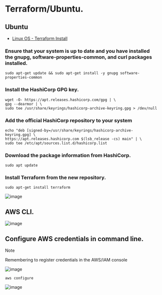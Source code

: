 # Terraform/Ubuntu.
## Ubuntu
- [Linux OS - Terraform Install](https://developer.hashicorp.com/terraform/tutorials/aws-get-started/install-cli)

### Ensure that your system is up to date and you have installed the gnupg, software-properties-common, and curl packages installed.
```
sudo apt-get update && sudo apt-get install -y gnupg software-properties-common
```

### Install the HashiCorp GPG key.
```
wget -O- https://apt.releases.hashicorp.com/gpg | \
gpg --dearmor | \
sudo tee /usr/share/keyrings/hashicorp-archive-keyring.gpg > /dev/null
```

### Add the official HashiCorp repository to your system
```
echo "deb [signed-by=/usr/share/keyrings/hashicorp-archive-keyring.gpg] \
https://apt.releases.hashicorp.com $(lsb_release -cs) main" | \
sudo tee /etc/apt/sources.list.d/hashicorp.list
```

### Download the package information from HashiCorp.
```
sudo apt update
```

### Install Terraform from the new repository.
```
sudo apt-get install terraform
```
![image](https://github.com/user-attachments/assets/90e40e9e-0b7c-425d-84ce-861a277a8caf)

## AWS CLI.
![image](https://github.com/user-attachments/assets/36d42e2c-8d9d-433e-94e7-05a62a367330)

## Configure AWS credentials in command line.
> [!NOTE]
> Remembering to register credentials in the AWS/IAM console

![image](https://github.com/user-attachments/assets/dd9c85b4-fee6-4e6f-b755-7af9182087e4)


```
aws configure
```
![image](https://github.com/user-attachments/assets/d03bd9bb-c459-4ff3-976b-12e5fa8dc8c6)

